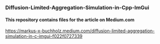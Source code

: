 ### Diffusion-Limited-Aggregation-Simulation-in-Cpp-ImGui

#### This repository contains files for the article on Medium.com
https://markus-x-buchholz.medium.com/diffusion-limited-aggregation-simulation-in-c-imgui-f022f0727339
